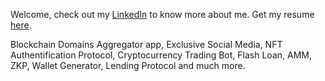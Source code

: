Welcome, check out my [LinkedIn](https://linkedin.com/in/clementroure) to know more about me. Get my resume [here](https://shorturl.at/lMN47).

Blockchain Domains Aggregator app, Exclusive Social Media, NFT Authentification Protocol, Cryptocurrency Trading Bot, Flash Loan, AMM, ZKP, Wallet Generator, Lending Protocol and much more.
